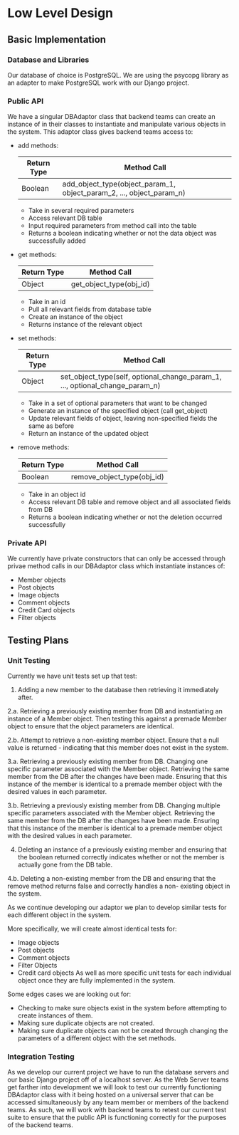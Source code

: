 # Low Level Design

## Basic Implementation

### Database and Libraries

Our database of choice is PostgreSQL. We are using the psycopg library as an adapter to make PostgreSQL work with our Django project. 

### Public API

We have a singular DBAdaptor class that backend teams can create an instance of in their classes to instantiate and manipulate various objects
in the system. This adaptor class gives backend teams access to:
   - add methods:
   
      | Return Type | Method Call                                                          |
      |-------------|----------------------------------------------------------------------|
      | Boolean     | add_object_type(object_param_1, object_param_2, ..., object_param_n) |
      
      - Take in several required parameters
      - Access relevant DB table
      - Input required parameters from method call into the table
      - Returns a boolean indicating whether or not the data object was successfully added
   - get methods:
   
      | Return Type | Method Call             |
      |-------------|-------------------------|
      | Object      | get_object_type(obj_id) |
      
      - Take in an id
      - Pull all relevant fields from database table
      - Create an instance of the object
      - Returns instance of the relevant object
   - set methods:
   
      | Return Type | Method Call                                                                  |
      |-------------|------------------------------------------------------------------------------|
      | Object      | set_object_type(self, optional_change_param_1, ..., optional_change_param_n) |
      
      - Take in a set of optional parameters that want to be changed
      - Generate an instance of the specified object (call get_object)
      - Update relevant fields of object, leaving non-specified fields the same as before
      - Return an instance of the updated object
   - remove methods:
   
      | Return Type | Method Call                |
      |-------------|----------------------------|
      | Boolean     | remove_object_type(obj_id) |
      
      - Take in an object id
      - Access relevant DB table and remove object and all associated fields from DB
      - Returns a boolean indicating whether or not the deletion occurred successfully

### Private API

We currently have private constructors that can only be accessed through privae method calls in our DBAdaptor class 
which instantiate instances of:
   - Member objects
   - Post objects
   - Image objects
   - Comment objects
   - Credit Card objects
   - Filter objects

## Testing Plans

### Unit Testing

Currently we have unit tests set up that test:
   1. Adding a new member to the database then retrieving it immediately after.
   
   2.a. Retrieving a previously existing member from DB and instantiating an instance of a Member object.
      Then testing this against a premade Member object to ensure that the object parameters are identical.
      
   2.b. Attempt to retrieve a non-existing member object.
       Ensure that a null value is returned - indicating that this member does not exist in the system. 
       
   3.a. Retrieving a previously existing member from DB.
      Changing one specific parameter associated with the Member object.
      Retrieving the same member from the DB after the changes have been made.
      Ensuring that this instance of the member is identical to a premade member object with the desired values in each parameter.
      
   3.b. Retrieving a previously existing member from DB.
      Changing multiple specific parameters associated with the Member object.
      Retrieving the same member from the DB after the changes have been made.
      Ensuring that this instance of the member is identical to a premade member object with the desired values in each parameter.
      
   4. Deleting an instance of a previously existing member and ensuring that the boolean returned correctly indicates whether or not
      the member is actually gone from the DB table.
      
   4.b. Deleting a non-existing member from the DB and ensuring that the remove method returns false and correctly handles a non-               existing object in the system. 
      
As we continue developing our adaptor we plan to develop similar tests for each different object in the system.

More specifically, we will create almost identical tests for:
   - Image objects
   - Post objects
   - Comment objects
   - Filter Objects
   - Credit card objects
As well as more specific unit tests for each individual object once they are fully implemented in the system. 

Some edges cases we are looking out for:
   - Checking to make sure objects exist in the system before attempting to create instances of them.
   - Making sure duplicate objects are not created.
   - Making sure duplicate objects can not be created through changing the parameters of a different object with the set methods.

### Integration Testing

As we develop our current project we have to run the database servers and our basic Django project off of a localhost server. As the 
Web Server teams get farther into development we will look to test our currently functioning DBAdaptor class with it being hosted on a 
universal server that can be accessed simultaneously by any team member or members of the backend teams. As such, we will work
with backend teams to retest our current test suite to ensure that the public API is functioning correctly for the purposes of the 
backend teams. 





